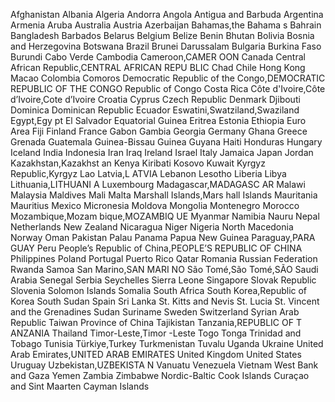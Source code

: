 Afghanistan
Albania
Algeria
Andorra
Angola
Antigua and Barbuda
Argentina
Armenia
Aruba
Australia
Austria
Azerbaijan
Bahamas,the Bahama s
Bahrain
Bangladesh
Barbados
Belarus
Belgium
Belize
Benin
Bhutan
Bolivia
Bosnia and Herzegovina
Botswana
Brazil
Brunei Darussalam
Bulgaria
Burkina Faso
Burundi
Cabo Verde
Cambodia
Cameroon,CAMER OON
Canada
Central African Republic,CENTRAL AFRICAN REPU BLIC
Chad
Chile
Hong Kong
Macao
Colombia
Comoros
Democratic Republic of the Congo,DEMOCRATIC REPUBLIC OF THE  CONGO
Republic of Congo
Costa Rica
Côte d'Ivoire,Côte d’Ivoire,Cote d’Ivoire
Croatia
Cyprus
Czech Republic
Denmark
Djibouti
Dominica
Dominican Republic
Ecuador
Eswatini,Swatziland,Swaziland
Egypt,Egy pt
El Salvador
Equatorial Guinea
Eritrea
Estonia
Ethiopia
Euro Area
Fiji
Finland
France
Gabon
Gambia
Georgia
Germany
Ghana
Greece
Grenada
Guatemala
Guinea-Bissau
Guinea
Guyana
Haiti
Honduras
Hungary
Iceland
India
Indonesia
Iran
Iraq
Ireland
Israel
Italy
Jamaica
Japan
Jordan
Kazakhstan,Kazakhst an
Kenya
Kiribati
Kosovo
Kuwait
Kyrgyz Republic,Kyrgyz
Lao
Latvia,L ATVIA
Lebanon
Lesotho
Liberia
Libya
Lithuania,LITHUANI A
Luxembourg
Madagascar,MADAGASC AR
Malawi
Malaysia
Maldives
Mali
Malta
Marshall Islands,Mars hall Islands
Mauritania
Mauritius
Mexico
Micronesia
Moldova
Mongolia
Montenegro
Morocco
Mozambique,Mozam bique,MOZAMBIQ UE
Myanmar
Namibia
Nauru
Nepal
Netherlands
New Zealand
Nicaragua
Niger
Nigeria
North Macedonia
Norway
Oman
Pakistan
Palau
Panama
Papua New Guinea
Paraguay,PARA GUAY
Peru
People’s Republic of China,PEOPLE’S REPUBLIC OF  CHINA
Philippines
Poland
Portugal
Puerto Rico
Qatar
Romania
Russian Federation
Rwanda
Samoa
San Marino,SAN MARI NO
São Tomé,São Tomé,SÃO
Saudi Arabia
Senegal
Serbia
Seychelles
Sierra Leone
Singapore
Slovak Republic
Slovenia
Solomon Islands
Somalia
South Africa
South Korea,Republic of Korea
South Sudan
Spain
Sri Lanka
St. Kitts and Nevis
St. Lucia
St. Vincent and the Grenadines
Sudan
Suriname
Sweden
Switzerland
Syrian Arab Republic
Taiwan Province of China
Tajikistan
Tanzania,REPUBLIC OF T ANZANIA
Thailand
Timor-Leste,Timor -Leste
Togo
Tonga
Trinidad and Tobago
Tunisia
Türkiye,Turkey
Turkmenistan
Tuvalu
Uganda
Ukraine
United Arab Emirates,UNITED ARAB  EMIRATES
United Kingdom
United States
Uruguay
Uzbekistan,UZBEKISTA N
Vanuatu
Venezuela
Vietnam
West Bank and Gaza
Yemen
Zambia
Zimbabwe
Nordic-Baltic
Cook Islands
Curaçao and Sint Maarten
Cayman Islands